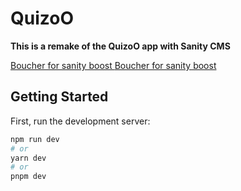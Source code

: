 
# QuizoO
**This is a remake of the QuizoO app with Sanity CMS**

[Boucher for sanity boost ](https://www.sanity.io/sonny)
[Boucher for sanity boost ](https://www.npmjs.com/package/next-sanity?activeTab=readme#next-sanitystudio)
## Getting Started

First, run the development server:

```bash
npm run dev
# or
yarn dev
# or
pnpm dev
```

